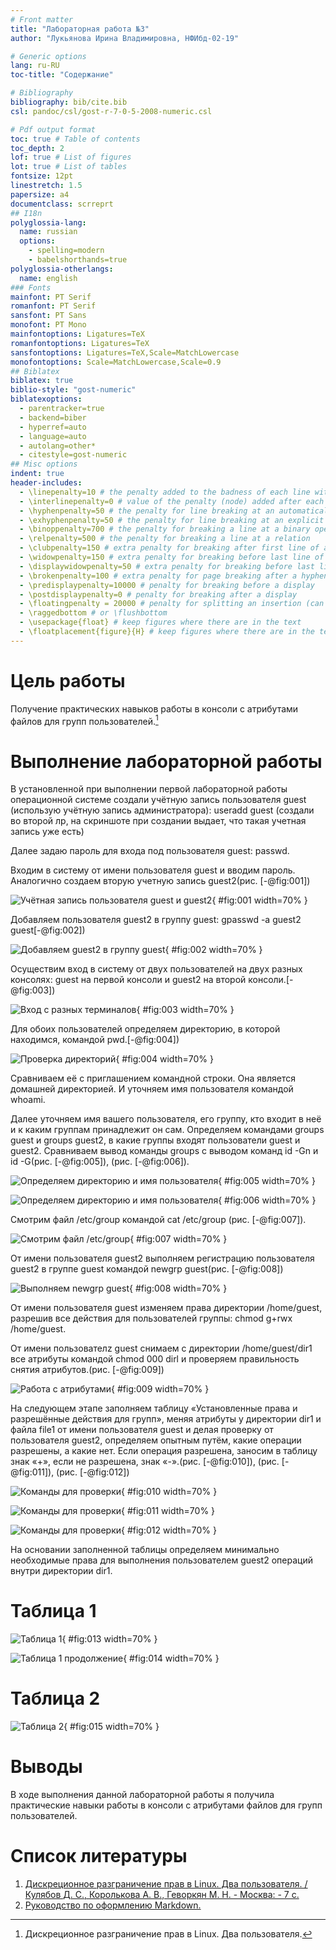 ```yaml
---
# Front matter
title: "Лабораторная работа №3"
author: "Лукьянова Ирина Владимировна, НФИбд-02-19"

# Generic options
lang: ru-RU
toc-title: "Содержание"

# Bibliography
bibliography: bib/cite.bib
csl: pandoc/csl/gost-r-7-0-5-2008-numeric.csl

# Pdf output format
toc: true # Table of contents
toc_depth: 2
lof: true # List of figures
lot: true # List of tables
fontsize: 12pt
linestretch: 1.5
papersize: a4
documentclass: scrreprt
## I18n
polyglossia-lang:
  name: russian
  options:
	- spelling=modern
	- babelshorthands=true
polyglossia-otherlangs:
  name: english
### Fonts
mainfont: PT Serif
romanfont: PT Serif
sansfont: PT Sans
monofont: PT Mono
mainfontoptions: Ligatures=TeX
romanfontoptions: Ligatures=TeX
sansfontoptions: Ligatures=TeX,Scale=MatchLowercase
monofontoptions: Scale=MatchLowercase,Scale=0.9
## Biblatex
biblatex: true
biblio-style: "gost-numeric"
biblatexoptions:
  - parentracker=true
  - backend=biber
  - hyperref=auto
  - language=auto
  - autolang=other*
  - citestyle=gost-numeric
## Misc options
indent: true
header-includes:
  - \linepenalty=10 # the penalty added to the badness of each line within a paragraph (no associated penalty node) Increasing the value makes tex try to have fewer lines in the paragraph.
  - \interlinepenalty=0 # value of the penalty (node) added after each line of a paragraph.
  - \hyphenpenalty=50 # the penalty for line breaking at an automatically inserted hyphen
  - \exhyphenpenalty=50 # the penalty for line breaking at an explicit hyphen
  - \binoppenalty=700 # the penalty for breaking a line at a binary operator
  - \relpenalty=500 # the penalty for breaking a line at a relation
  - \clubpenalty=150 # extra penalty for breaking after first line of a paragraph
  - \widowpenalty=150 # extra penalty for breaking before last line of a paragraph
  - \displaywidowpenalty=50 # extra penalty for breaking before last line before a display math
  - \brokenpenalty=100 # extra penalty for page breaking after a hyphenated line
  - \predisplaypenalty=10000 # penalty for breaking before a display
  - \postdisplaypenalty=0 # penalty for breaking after a display
  - \floatingpenalty = 20000 # penalty for splitting an insertion (can only be split footnote in standard LaTeX)
  - \raggedbottom # or \flushbottom
  - \usepackage{float} # keep figures where there are in the text
  - \floatplacement{figure}{H} # keep figures where there are in the text
---
```


# **Цель работы**

Получение практических навыков работы в консоли с атрибутами файлов для групп пользователей.[^1]

# **Выполнение лабораторной работы**

В установленной при выполнении первой лабораторной работы операционной системе создали учётную запись пользователя guest (использую учётную запись администратора):
useradd guest (создали во второй лр, на скриншоте при создании выдает, что такая учетная запись уже есть)

Далее задаю пароль для входа под пользователя guest: passwd.

Входим в систему от имени пользователя guest и вводим пароль.
Аналогично создаем вторую учетную запись guest2(рис. [-@fig:001])

![Учётная запись пользователя guest и guest2](screen/1.png){ #fig:001 width=70% }

Добавляем пользователя guest2 в группу guest:
gpasswd -a guest2 guest[-@fig:002])

![Добавляем guest2 в группу guest](screen/2.png){ #fig:002 width=70% }

Осуществим вход в систему от двух пользователей на двух разных консолях: guest на первой консоли и guest2 на второй консоли.[-@fig:003])

![Вход с разных терминалов](screen/3.png){ #fig:003 width=70% }

Для обоих пользователей определяем директорию, в которой находимся, командой pwd.[-@fig:004])

![Проверка директорий](screen/4.png){ #fig:004 width=70% }

Сравниваем её с приглашением командной строки. Она является домашней директорией. И уточняем имя пользователя командой whoami.

Далее уточняем имя вашего пользователя, его группу, кто входит в неё и к каким группам принадлежит он сам. Определяем командами groups guest и groups guest2, в какие группы входят пользователи guest и guest2. Сравниваем вывод команды groups с выводом команд id -Gn и id -G(рис. [-@fig:005]), (рис. [-@fig:006]).

![Определяем директорию и имя пользователя](screen/5.png){ #fig:005 width=70% }

![Определяем директорию и имя пользователя](screen/6.png){ #fig:006 width=70% }

Смотрим файл /etc/group командой cat /etc/group (рис. [-@fig:007]).

![Смотрим файл /etc/group](screen/7.png){ #fig:007 width=70% }

От имени пользователя guest2 выполняем регистрацию пользователя guest2 в группе guest командой
newgrp guest(рис. [-@fig:008])

![Выполняем newgrp guest](screen/8.png){ #fig:008 width=70% }

От имени пользователя guest изменяем права директории /home/guest, разрешив все действия для пользователей группы:
chmod g+rwx /home/guest.

От имени пользователz guest снимаем с директории /home/guest/dir1 все атрибуты командой chmod 000 dirl и проверяем правильность снятия атрибутов.(рис. [-@fig:009])

![Работа с атрибутами](screen/9.png){ #fig:009 width=70% }

На следующем этапе заполняем таблицу «Установленные права и разрешённые действия для групп», меняя атрибуты у директории dir1 и файла file1 от имени пользователя guest и делая проверку от пользователя guest2,
определяем опытным путём, какие операции разрешены, а какие нет.
Если операция разрешена, заносим в таблицу знак «+», если не разрешена, знак «-».(рис. [-@fig:010]), (рис. [-@fig:011]), (рис. [-@fig:012])

![Команды для проверки](screen/10.png){ #fig:010 width=70% }

![Команды для проверки](screen/11.png){ #fig:011 width=70% }

![Команды для проверки](screen/12.png){ #fig:012 width=70% }

На основании заполненной таблицы определяем минимально необходимые права для выполнения пользователем guest2 операций внутри директории dir1.

# **Таблица 1**

![Таблица 1](screen/13.png){ #fig:013 width=70% }

![Таблица 1 продолжение](screen/14.png){ #fig:014 width=70% }

# **Таблица 2**

![Таблица 2](screen/15.png){ #fig:015 width=70% }

# Выводы

В ходе выполнения данной лабораторной работы я получила практические навыки работы в консоли с атрибутами файлов для групп пользователей.

# Список литературы

1. [Дискреционное разграничение прав в Linux. Два пользователя. / Кулябов Д. С., Королькова А. В., Геворкян М. Н. - Москва: - 7 с.](https://esystem.rudn.ru/pluginfile.php/1651885/mod_resource/content/4/003-lab_discret_2users.pdf)
2. [Руководство по оформлению Markdown.](https://gist.github.com/Jekins/2bf2d0638163f1294637)

[^1]: Дискреционное разграничение прав в Linux. Два пользователя.